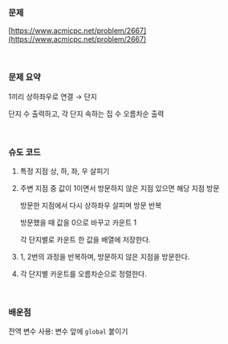 ### 문제

[https://www.acmicpc.net/problem/2667](https://www.acmicpc.net/problem/2667)

<br>

### 문제 요약

1끼리 상하좌우로 연결 → 단지

단지 수 출력하고, 각 단지 속하는 집 수 오름차순 출력

<br>

### 슈도 코드

1. 특정 지점 상, 하, 좌, 우 살피기
2. 주변 지점 중 값이 1이면서 방문하지 않은 지점 있으면 해당 지점 방문
    
    방문한 지점에서 다시 상하좌우 살피며 방문 반복
    
    방문했을 때 값을 0으로 바꾸고 카운트 1
    
    각 단지별로 카운트 한 값을 배열에 저장한다.
    
3. 1, 2번의 과정을 반복하며, 방문하지 않은 지점을 방문한다.
4. 각 단지별 카운트를 오름차순으로 정렬한다.

<br>

### 배운점

전역 변수 사용: 변수 앞에 `global` 붙이기